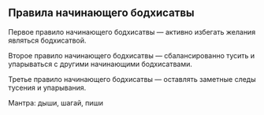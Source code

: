 ## Правила начинающего бодхисатвы

Первое правило начинающего бодхисатвы — активно избегать желания являться бодхисатвой. 

Второе правило начинающего бодхисатвы — сбалансированно тусить и упарываться с другими начинающими бодхисатвами. 

Третье правило начинающего бодхисатвы — оставлять заметные следы тусения и упарывания. 

Мантра: дыши, шагай, пиши